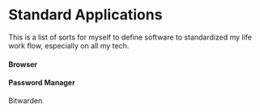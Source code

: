 # Standard Applications
This is a list of sorts for myself to define software to standardized my life work flow, especially on all my tech.

#### Browser
#### Password Manager
Bitwarden 
